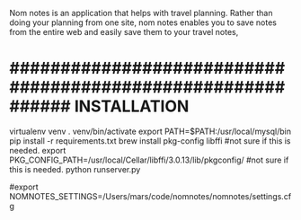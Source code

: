 Nom notes is an application that helps with travel planning.
Rather than doing your planning from one site, nom notes enables you to 
save notes from the entire web and easily save them to your travel notes,


# ############################################################ INSTALLATION
virtualenv venv
. venv/bin/activate
export PATH=$PATH:/usr/local/mysql/bin
pip install -r requirements.txt
brew install pkg-config libffi													#not sure if this is needed.
export PKG_CONFIG_PATH=/usr/local/Cellar/libffi/3.0.13/lib/pkgconfig/			#not sure if this is needed.
python runserver.py



#export NOMNOTES_SETTINGS=/Users/mars/code/nomnotes/nomnotes/settings.cfg
